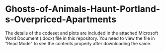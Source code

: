 # Ghosts-of-Animals-Haunt-Portland-s-Overpriced-Apartments

The details of the codeset and plots are included in the attached Microsoft Word Document (.docx) file in this repository. 
You need to view the file in "Read Mode" to see the contents properly after downloading the same.
